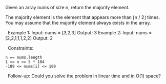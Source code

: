 Given an array nums of size n, return the majority element.

The majority element is the element that appears more than ⌊n / 2⌋ times. You may assume that the majority element always exists in the array.

 
Example 1:
Input: nums = [3,2,3]
Output: 3
Example 2:
Input: nums = [2,2,1,1,1,2,2]
Output: 2

 
Constraints:


	n == nums.length
	1 <= n <= 5 * 104
	-109 <= nums[i] <= 109


 
Follow-up: Could you solve the problem in linear time and in O(1) space?